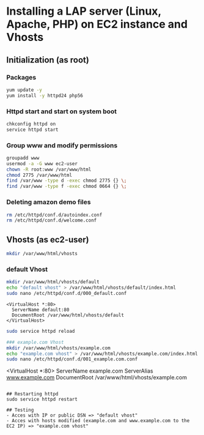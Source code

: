 # Installing a LAP server (Linux, Apache, PHP) on EC2 instance and Vhosts

## Initialization (as root)

### Packages
```bash
yum update -y
yum install -y httpd24 php56
```
### Httpd start and start on system boot
```bash
chkconfig httpd on
service httpd start
```

### Group www and modify permissions
```bash
groupadd www
usermod -a -G www ec2-user
chown -R root:www /var/www/html
chmod 2775 /var/www/html
find /var/www -type d -exec chmod 2775 {} \;
find /var/www -type f -exec chmod 0664 {} \;
```

### Deleting amazon demo files
```bash
rm /etc/httpd/conf.d/autoindex.conf
rm /etc/httpd/conf.d/welcome.conf
```

## Vhosts (as ec2-user)
```bash
mkdir /var/www/html/vhosts
```

### default Vhost
```bash
mkdir /var/www/html/vhosts/default
echo "default vhost" > /var/www/html/vhosts/default/index.html
sudo nano /etc/httpd/conf.d/000_default.conf
```

```
<VirtualHost *:80>
  ServerName default:80
  DocumentRoot /var/www/html/vhosts/default
</VirtualHost>
```

```bash
sudo service httpd reload

### example.com Vhost
mkdir /var/www/html/vhosts/example.com
echo "example.com vhost" > /var/www/html/vhosts/example.com/index.html
sudo nano /etc/httpd/conf.d/001_example.com.conf
```
<VirtualHost *:80>
  ServerName example.com
  ServerAlias www.example.com
  DocumentRoot /var/www/html/vhosts/example.com
</VirtualHost>
```

## Restarting httpd
sudo service httpd restart

## Testing
- Acces with IP or public DSN => "default vhost"
- Acces with hosts modified (example.com and www.example.com to the EC2 IP) => "example.com vhost"
